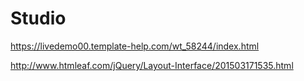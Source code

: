 # Studio


https://livedemo00.template-help.com/wt_58244/index.html

http://www.htmleaf.com/jQuery/Layout-Interface/201503171535.html